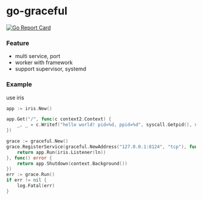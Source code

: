 # go-graceful

[![Go Report Card](https://goreportcard.com/badge/github.com/rrylee/go-graceful)](https://goreportcard.com/report/github.com/rrylee/go-graceful)

### Feature

* multi service, port
* worker with framework
* support supervisor, systemd

### Example

use iris

```go
app := iris.New()

app.Get("/", func(c context2.Context) {
    _, _ = c.Writef("hello world! pid=%d, ppid=%d", syscall.Getpid(), syscall.Getppid())
})

grace := graceful.New()
grace.RegisterService(graceful.NewAddress("127.0.0.1:8124", "tcp"), func(ln net.Listener) error {
    return app.Run(iris.Listener(ln))
}, func() error {
    return app.Shutdown(context.Background())
})
err := grace.Run()
if err != nil {
    log.Fatal(err)
}
```
